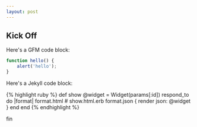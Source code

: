 ```yaml
---
layout: post
---
```


Kick Off
--------

Here's a GFM code block:

```js
function hello() {
	alert('hello');
}
```

Here's a Jekyll code block:

{% highlight ruby %}
def show
  @widget = Widget(params[:id])
  respond_to do |format|
    format.html # show.html.erb
    format.json { render json: @widget }
  end
end
{% endhighlight %}

fin
